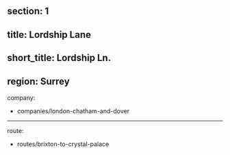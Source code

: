section: 1
----
title: Lordship Lane
----
short_title: Lordship Ln.
----
region: Surrey
----
company:
- companies/london-chatham-and-dover
----
route:
- routes/brixton-to-crystal-palace
